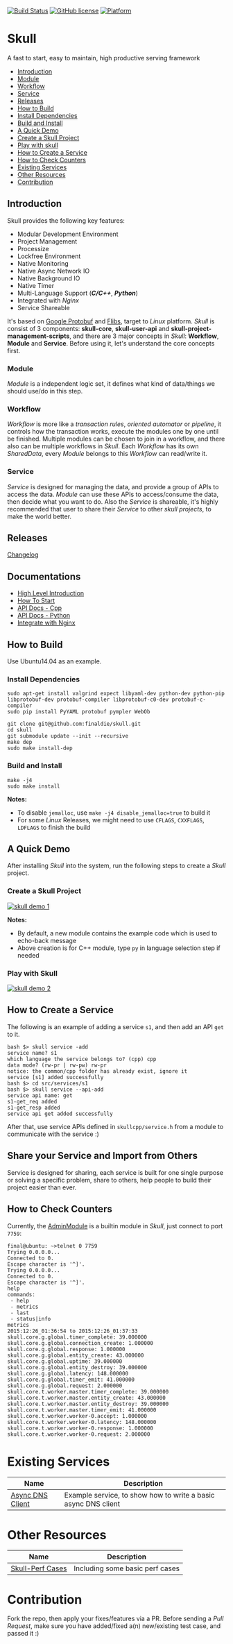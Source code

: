 [![Build Status](https://travis-ci.org/finaldie/skull.svg?branch=master)](https://travis-ci.org/finaldie/skull)
[![GitHub license](https://img.shields.io/github/license/finaldie/skull.svg)]()
[![Platform](https://img.shields.io/badge/platform-Linux-blue.svg)]()

Skull
=====
A fast to start, easy to maintain, high productive serving framework<br>

- [Introduction](#introduction)
 - [Module](#module)
 - [Workflow](#workflow)
 - [Service](#service)
- [Releases](#releases)
- [How to Build](#how-to-build)
 - [Install Dependencies](#install-dependencies)
 - [Build and Install](#build-and-install)
- [A Quick Demo](#a-quick-demo)
 - [Create a Skull Project](#create-a-skull-project)
 - [Play with skull](#play-with-skull)
- [How to Create a Service](#how-to-create-a-service)
- [How to Check Counters](#how-to-check-counters)
- [Existing Services](#existing-services)
- [Other Resources](#other-resources)
- [Contribution](#contribution)

## Introduction
Skull provides the following key features:
* Modular Development Environment
* Project Management
* Processize
* Lockfree Environment
* Native Monitoring
* Native Async Network IO
* Native Background IO
* Native Timer
* Multi-Language Support (**_C/C++_**, **_Python_**)
* Integrated with _Nginx_
* Service Shareable

It's based on [Google Protobuf][3] and [Flibs][4], target to _Linux_ platform. _Skull_ is consist of 3 components: **skull-core**, **skull-user-api** and **skull-project-management-scripts**, and there are 3 major concepts in _Skull_: **Workflow**, **Module** and **Service**. Before using it, let's understand the core concepts first.

### Module
_Module_ is a independent logic set, it defines what kind of data/things we should use/do in this step.

### Workflow
_Workflow_ is more like a *transaction rules*, *oriented automator* or *pipeline*, it controls how the transaction works, execute the modules one by one until be finished. Multiple modules can be chosen to join in a workflow, and there also can be multiple workflows in _Skull_.
Each _Workflow_ has its own _SharedData_, every _Module_ belongs to this _Workflow_ can read/write it.

### Service
_Service_ is designed for managing the data, and provide a group of APIs to access the data. _Module_ can use these APIs to access/consume the data, then decide what you want to do. Also the _Service_ is shareable, it's highly recommended that user to share their _Service_ to other *skull projects*, to make the world better.

## Releases
[Changelog](ChangeLog.md)

## Documentations
* [High Level Introduction][6]
* [How To Start][7]
* [API Docs - Cpp][8]
* [API Docs - Python][9]
* [Integrate with Nginx][10]

## How to Build
Use Ubuntu14.04 as an example.

### Install Dependencies
```console
sudo apt-get install valgrind expect libyaml-dev python-dev python-pip libprotobuf-dev protobuf-compiler libprotobuf-c0-dev protobuf-c-compiler
sudo pip install PyYAML protobuf pympler WebOb

git clone git@github.com:finaldie/skull.git
cd skull
git submodule update --init --recursive
make dep
sudo make install-dep
```

### Build and Install
```console
make -j4
sudo make install
```

**Notes:**
 * To disable `jemalloc`, use `make -j4 disable_jemalloc=true` to build it
 * For some _Linux_ Releases, we might need to use `CFLAGS`, `CXXFLAGS`, `LDFLAGS` to finish the build

## A Quick Demo
After installing _Skull_ into the system, run the following steps to
create a _Skull_ project.

### Create a Skull Project
[![skull demo 1](http://g.recordit.co/6yGrVG7i0s.gif)]()

**Notes:**
 * By default, a new module contains the example code which is used to echo-back message
 * Above creation is for C++ module, type `py` in language selection step if needed

### Play with Skull
[![skull demo 2](http://g.recordit.co/vSON9N6nuV.gif)]()

## How to Create a Service
The following is an example of adding a service `s1`, and then add an API `get` to it.
```console
bash $> skull service -add
service name? s1
which language the service belongs to? (cpp) cpp
data mode? (rw-pr | rw-pw) rw-pr
notice: the common/cpp folder has already exist, ignore it
service [s1] added successfully
bash $> cd src/services/s1
bash $> skull service --api-add
service api name: get
s1-get_req added
s1-get_resp added
service api get added successfully
```
After that, use service APIs defined in `skullcpp/service.h` from a module to communicate with the service :)

## Share your Service and Import from Others
Service is designed for sharing, each service is built for one single purpose or solving a specific problem, share to others, help people to build their project easier than ever.

## How to Check Counters
Currently, the [AdminModule][1] is a builtin module in _Skull_, just connect to port `7759`:
```console
final@ubuntu: ~>telnet 0 7759
Trying 0.0.0.0...
Connected to 0.
Escape character is '^]'.
Trying 0.0.0.0...
Connected to 0.
Escape character is '^]'.
help
commands:
 - help
 - metrics
 - last
 - status|info
metrics
2015:12:26_01:36:54 to 2015:12:26_01:37:33
skull.core.g.global.timer_complete: 39.000000
skull.core.g.global.connection_create: 1.000000
skull.core.g.global.response: 1.000000
skull.core.g.global.entity_create: 43.000000
skull.core.g.global.uptime: 39.000000
skull.core.g.global.entity_destroy: 39.000000
skull.core.g.global.latency: 148.000000
skull.core.g.global.timer_emit: 41.000000
skull.core.g.global.request: 2.000000
skull.core.t.worker.master.timer_complete: 39.000000
skull.core.t.worker.master.entity_create: 43.000000
skull.core.t.worker.master.entity_destroy: 39.000000
skull.core.t.worker.master.timer_emit: 41.000000
skull.core.t.worker.worker-0.accept: 1.000000
skull.core.t.worker.worker-0.latency: 148.000000
skull.core.t.worker.worker-0.response: 1.000000
skull.core.t.worker.worker-0.request: 2.000000
```

# Existing Services
Name                  | Description |
----------------------|-------------|
[Async DNS Client][2] | Example service, to show how to write a basic async DNS client |

# Other Resources
Name                  | Description |
----------------------|-------------|
[Skull-Perf Cases][5] | Including some basic perf cases |



[1]: https://github.com/finaldie/skull-admin-c
[2]: https://github.com/finaldie/skull-service-dns
[3]: https://developers.google.com/protocol-buffers/
[4]: https://github.com/finaldie/final_libs
[5]: https://github.com/finaldie/skull-perf
[6]: https://github.com/finaldie/skull/wiki
[7]: https://github.com/finaldie/skull/wiki/How-To-Start
[8]: https://github.com/finaldie/skull/wiki/API-Doc-:-Cpp
[9]: https://github.com/finaldie/skull/wiki/API-Doc-:-Python
[10]: https://github.com/finaldie/skull/wiki/Integrate-with-Nginx

# Contribution
Fork the repo, then apply your fixes/features via a PR. Before sending a _Pull Request_, make sure you have added/fixed a(n) new/existing test case, and passed it :)
